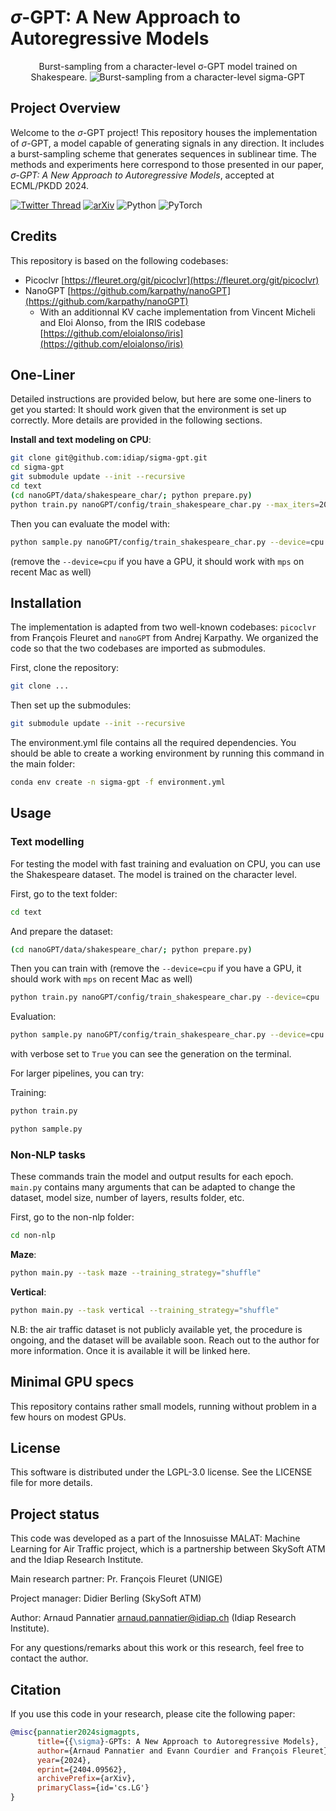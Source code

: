 <!--
Copyright © 2024 Idiap Research Institute <contact@idiap.ch>

SPDX-FileContributor: Arnaud Pannatier <arnaud.pannatier@idiap.ch>

SPDX-License-Identifier: AGPL-3.0-only
-->

# $\sigma$-GPT: A New Approach to Autoregressive Models

<div align='center'>
  Burst-sampling from a character-level σ-GPT model trained on Shakespeare.
  <img alt="Burst-sampling from a character-level sigma-GPT" src="media/console.gif">
</div>


## Project Overview

Welcome to the $\sigma$-GPT project! This repository houses the implementation of $\sigma$-GPT, a model capable of generating signals in any direction. It includes a burst-sampling scheme that generates sequences in sublinear time. The methods and experiments here correspond to those presented in our paper, *$\sigma$-GPT: A New Approach to Autoregressive Models*, accepted at ECML/PKDD 2024.

[![Twitter Thread](https://img.shields.io/badge/Thread-000000?style=for-the-badge&logo=X&logoColor=white)](https://x.com/ArnaudPannatier/status/1799055129829839166)
[![arXiv](https://img.shields.io/badge/arXiv-2404.09562-b31b1b?style=for-the-badge&logo=arXiv&logoColor=white)](https://arxiv.org/abs/2404.09562)
![Python](https://img.shields.io/badge/python-3670A0?style=for-the-badge&logo=python&logoColor=ffdd54)
![PyTorch](https://img.shields.io/badge/PyTorch-%23EE4C2C.svg?style=for-the-badge&logo=PyTorch&logoColor=white)

## Credits

This repository is based on the following codebases:

- Picoclvr [https://fleuret.org/git/picoclvr](https://fleuret.org/git/picoclvr)
- NanoGPT [https://github.com/karpathy/nanoGPT](https://github.com/karpathy/nanoGPT)
  - With an additionnal KV cache implementation from Vincent Micheli and Eloi Alonso, from the IRIS codebase [https://github.com/eloialonso/iris](https://github.com/eloialonso/iris)

## One-Liner

Detailed instructions are provided below, but here are some one-liners to get you started:
It should work given that the environment is set up correctly.
More details are provided in the following sections.

**Install and text modeling on CPU**:
```bash
git clone git@github.com:idiap/sigma-gpt.git
cd sigma-gpt
git submodule update --init --recursive
cd text
(cd nanoGPT/data/shakespeare_char/; python prepare.py)
python train.py nanoGPT/config/train_shakespeare_char.py --max_iters=20000 --device=cpu
```

Then you can evaluate the model with:
```bash
python sample.py nanoGPT/config/train_shakespeare_char.py --device=cpu --max_tokens=255 --verbose=True
```
(remove the `--device=cpu` if you have a GPU, it should work with `mps` on recent Mac as well)


## Installation

The implementation is adapted from two well-known codebases: `picoclvr` from François Fleuret and `nanoGPT` from Andrej Karpathy. We organized the code so that the two codebases are imported as submodules.

First, clone the repository:

```bash
git clone ...
```

Then set up the submodules:

```bash
git submodule update --init --recursive
```


The environment.yml file contains all the required dependencies. You should be able to create a working environment by running this command in the main folder:

```bash
conda env create -n sigma-gpt -f environment.yml
```

## Usage

### Text modelling

For testing the model with fast training and evaluation on CPU, you can use the Shakespeare dataset. The model is trained on the character level.

First, go to the text folder:

```bash
cd text
```

And prepare the dataset:
```bash
(cd nanoGPT/data/shakespeare_char/; python prepare.py)
```

Then you can train with (remove the `--device=cpu` if you have a GPU, it should work with `mps` on recent Mac as well)


```bash
python train.py nanoGPT/config/train_shakespeare_char.py --device=cpu
```
Evaluation:
```bash
python sample.py nanoGPT/config/train_shakespeare_char.py --device=cpu --max_tokens=255 --verbose=True
```
with verbose set to `True` you can see the generation on the terminal.


For larger pipelines, you can try:

Training:
```bash
python train.py
```

```bash
python sample.py
```


### Non-NLP tasks
These commands train the model and output results for each epoch.
`main.py` contains many arguments that can be adapted to change the dataset, model size, number of layers, results folder, etc.

First, go to the non-nlp folder:

```bash
cd non-nlp
```
**Maze**:
```bash
python main.py --task maze --training_strategy="shuffle"
```

**Vertical**:
```bash
python main.py --task vertical --training_strategy="shuffle"
```

N.B: the air traffic dataset is not publicly available yet, the procedure is ongoing, and the dataset will be available soon. Reach out to the author for more information.
Once it is available it will be linked here.

## Minimal GPU specs
This repository contains rather small models, running without problem in a few hours on modest GPUs.

## License

This software is distributed under the LGPL-3.0 license. See the LICENSE file for more details.

## Project status

This code was developed as a part of the Innosuisse MALAT: Machine Learning for Air Traffic project, which is a partnership between SkySoft ATM and the Idiap Research Institute.

Main research partner: Pr. François Fleuret (UNIGE)

Project manager: Didier Berling (SkySoft ATM)

Author: Arnaud Pannatier <arnaud.pannatier@idiap.ch> (Idiap Research Institute).

For any questions/remarks about this work or this research, feel free to contact the author.

## Citation

If you use this code in your research, please cite the following paper:
```bibtex
@misc{pannatier2024sigmagpts,
      title={{\sigma}-GPTs: A New Approach to Autoregressive Models},
      author={Arnaud Pannatier and Evann Courdier and François Fleuret},
      year={2024},
      eprint={2404.09562},
      archivePrefix={arXiv},
      primaryClass={id='cs.LG'}
}
```
